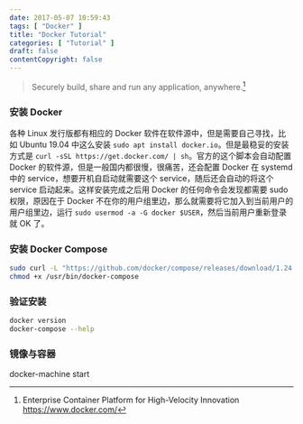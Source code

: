 ```yaml
---
date: 2017-05-07 10:59:43
tags: [ "Docker" ]
title: "Docker Tutorial"
categories: [ "Tutorial" ]
draft: false
contentCopyright: false
---
```


> Securely build, share and run any application, anywhere.[^description]

<!--more-->

### 安装 Docker

各种 Linux 发行版都有相应的 Docker 软件在软件源中，但是需要自己寻找，比如 Ubuntu 19.04 中这么安装 `sudo apt install docker.io`。但是最稳妥的安装方式是 `curl -sSL https://get.docker.com/ | sh`。官方的这个脚本会自动配置 Docker 的软件源，但是一般国内都很慢，很痛苦，还会配置 Docker 在 systemd 中的 service，想要开机自启动就需要这个 service，随后还会自动的将这个 service 启动起来。这样安装完成之后用 Docker 的任何命令会发现都需要 sudo 权限，原因在于 Docker 不在你的用户组里边，那么就需要将它加入到当前用户的用户组里边，运行 `sudo usermod -a -G docker $USER`，然后当前用户重新登录就 OK 了。

### 安装 Docker Compose

``` bash
sudo curl -L "https://github.com/docker/compose/releases/download/1.24.0/docker-compose-$(uname -s)-$(uname -m)" -o /usr/bin/docker-compose
chmod +x /usr/bin/docker-compose
```

### 验证安装

``` bash
docker version
docker-compose --help
```

### 镜像与容器

docker-machine start 


[^description]: Enterprise Container Platform for High-Velocity Innovation https://www.docker.com/
